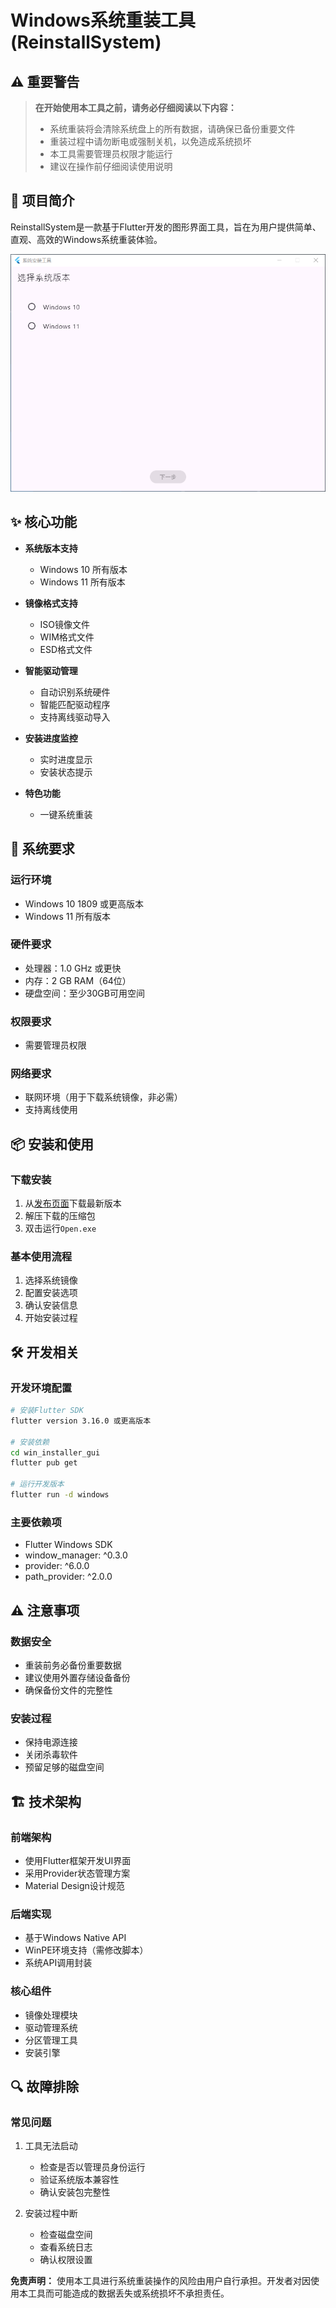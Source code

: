 # Windows系统重装工具 (ReinstallSystem)

## ⚠️ 重要警告

> **在开始使用本工具之前，请务必仔细阅读以下内容：**
> - 系统重装将会清除系统盘上的所有数据，请确保已备份重要文件
> - 重装过程中请勿断电或强制关机，以免造成系统损坏
> - 本工具需要管理员权限才能运行
> - 建议在操作前仔细阅读使用说明

## 📝 项目简介

ReinstallSystem是一款基于Flutter开发的图形界面工具，旨在为用户提供简单、直观、高效的Windows系统重装体验。

![软件界面预览](App.png)

## ✨ 核心功能

- **系统版本支持**
  - Windows 10 所有版本
  - Windows 11 所有版本

- **镜像格式支持**
  - ISO镜像文件
  - WIM格式文件
  - ESD格式文件

- **智能驱动管理**
  - 自动识别系统硬件
  - 智能匹配驱动程序
  - 支持离线驱动导入

- **安装进度监控**
  - 实时进度显示
  - 安装状态提示

- **特色功能**
  - 一键系统重装

## 🔧 系统要求

### 运行环境
- Windows 10 1809 或更高版本
- Windows 11 所有版本

### 硬件要求
- 处理器：1.0 GHz 或更快
- 内存：2 GB RAM（64位）
- 硬盘空间：至少30GB可用空间

### 权限要求
- 需要管理员权限

### 网络要求
- 联网环境（用于下载系统镜像，非必需）
- 支持离线使用

## 📦 安装和使用

### 下载安装
1. 从[发布页面](#https://github.com/XiaY-Summer/ReinstallSystem/releases)下载最新版本
2. 解压下载的压缩包
3. 双击运行`Open.exe`

### 基本使用流程
1. 选择系统镜像
2. 配置安装选项
3. 确认安装信息
4. 开始安装过程

## 🛠️ 开发相关

### 开发环境配置
```bash
# 安装Flutter SDK
flutter version 3.16.0 或更高版本

# 安装依赖
cd win_installer_gui
flutter pub get

# 运行开发版本
flutter run -d windows
```

### 主要依赖项
- Flutter Windows SDK
- window_manager: ^0.3.0
- provider: ^6.0.0
- path_provider: ^2.0.0

## ⚠️ 注意事项

### 数据安全
- 重装前务必备份重要数据
- 建议使用外置存储设备备份
- 确保备份文件的完整性

### 安装过程
- 保持电源连接
- 关闭杀毒软件
- 预留足够的磁盘空间

## 🏗️ 技术架构

### 前端架构
- 使用Flutter框架开发UI界面
- 采用Provider状态管理方案
- Material Design设计规范

### 后端实现
- 基于Windows Native API
- WinPE环境支持（需修改脚本）
- 系统API调用封装

### 核心组件
- 镜像处理模块
- 驱动管理系统
- 分区管理工具
- 安装引擎

## 🔍 故障排除

### 常见问题
1. 工具无法启动
   - 检查是否以管理员身份运行
   - 验证系统版本兼容性
   - 确认安装包完整性

2. 安装过程中断
   - 检查磁盘空间
   - 查看系统日志
   - 确认权限设置

**免责声明：** 使用本工具进行系统重装操作的风险由用户自行承担。开发者对因使用本工具而可能造成的数据丢失或系统损坏不承担责任。
